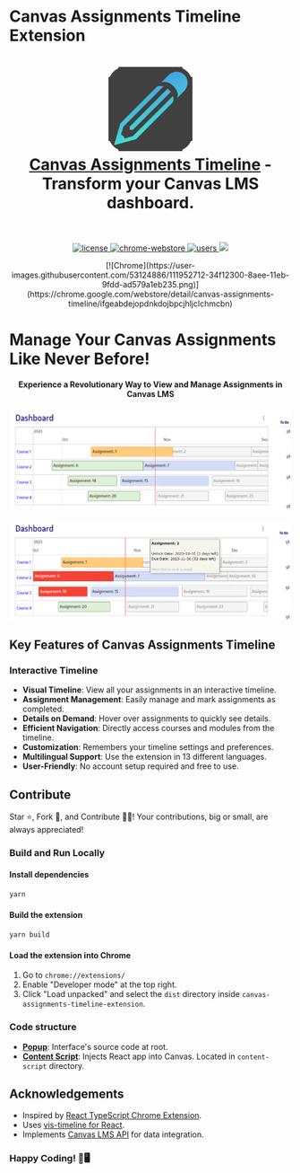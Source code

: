 # Canvas Assignments Timeline Extension

<h1 align="center">
  <a href="https://example.com/canvas-assignments-timeline-extension"><img src="public/logo.png" alt="Canvas Assignments Timeline - Transform your Canvas LMS dashboard." width="150"></a>
  <br>
  <a href="https://chrome.google.com/webstore/detail/canvas-assignments-timeline/ifgeabdejopdnkdojbpcjhljclchmcbn">Canvas Assignments Timeline</a> - Transform your Canvas LMS dashboard.
  <br>
  <br>
</h1>

<p align="center">
  <a href="https://github.com/a-aznar/canvas-assignments-timeline-extension/blob/main/LICENSE">
    <img src="https://img.shields.io/badge/license-MIT-blue.svg" alt="license"/>
  </a>
  <a href="https://chrome.google.com/webstore/detail/canvas-assignments-timeli/ifgeabdejopdnkdojbpcjhljclchmcbn">
    <img src="https://img.shields.io/chrome-web-store/v/ifgeabdejopdnkdojbpcjhljclchmcbn.svg" alt="chrome-webstore"/>
  </a>
  <a href="https://chrome.google.com/webstore/detail/canvas-assignments-timeli/ifgeabdejopdnkdojbpcjhljclchmcbn">
    <img src="https://img.shields.io/chrome-web-store/d/ifgeabdejopdnkdojbpcjhljclchmcbn.svg" alt="users">
  </a>
  <a href="https://github.com/a-aznar/canvas-assignments-timeline-extension/graphs/contributors" alt="Contributors">
    <img src="https://img.shields.io/github/contributors/a-aznar/canvas-assignments-timeline-extension" />
  </a>
</p>

<div align="center">
  [![Chrome](https://user-images.githubusercontent.com/53124886/111952712-34f12300-8aee-11eb-9fdd-ad579a1eb235.png)](https://chrome.google.com/webstore/detail/canvas-assignments-timeline/ifgeabdejopdnkdojbpcjhljclchmcbn)
</div>

# Manage Your Canvas Assignments Like Never Before!

<h4 align="center">Experience a Revolutionary Way to View and Manage Assignments in Canvas LMS</h4>

![Canvas Dashboard View](preview/Default_view.png)

![Canvas Dashboard View](preview/Default_view_hover.png)

## Key Features of Canvas Assignments Timeline

### Interactive Timeline

- **Visual Timeline**: View all your assignments in an interactive timeline.
- **Assignment Management**: Easily manage and mark assignments as completed.
- **Details on Demand**: Hover over assignments to quickly see details.
- **Efficient Navigation**: Directly access courses and modules from the timeline.
- **Customization**: Remembers your timeline settings and preferences.
- **Multilingual Support**: Use the extension in 13 different languages.
- **User-Friendly**: No account setup required and free to use.

## Contribute

Star ⭐, Fork 🍴, and Contribute 👩‍💻! Your contributions, big or small, are always appreciated!

### Build and Run Locally

#### Install dependencies

```bash
yarn
```

#### Build the extension

```bash
yarn build
```

#### Load the extension into Chrome

1. Go to `chrome://extensions/`
2. Enable "Developer mode" at the top right.
3. Click "Load unpacked" and select the `dist` directory inside `canvas-assignments-timeline-extension`.

### Code structure

- **[Popup](https://developer.chrome.com/docs/extensions/mv3/user_interface/#popup)**: Interface's source code at root.
- **[Content Script](https://developer.chrome.com/docs/extensions/mv3/content_scripts/)**: Injects React app into Canvas. Located in `content-script` directory.

## Acknowledgements

- Inspired by [React TypeScript Chrome Extension](https://github.com/yosevu/react-content-script).
- Uses [vis-timeline for React](https://github.com/razbensimon/react-vis-timeline).
- Implements [Canvas LMS API](https://canvas.utwente.nl/doc/api/index.html) for data integration.

### Happy Coding! 🚀🖥️
